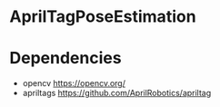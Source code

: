 # AprilTagPoseEstimation

# Dependencies
- opencv https://opencv.org/
- apriltags https://github.com/AprilRobotics/apriltag